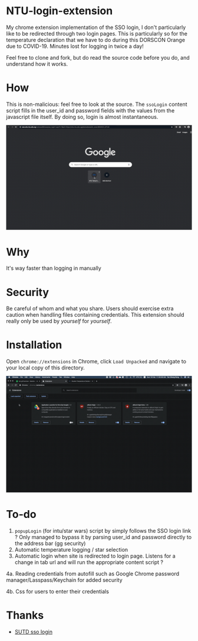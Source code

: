 # NTU-login-extension
My chrome extension implementation of the SSO login, I don't particularly like to be redirected through two login pages. This is particularly so for the temperature declaration that we have to do during this DORSCON Orange due to COVID-19. Minutes lost for logging in twice a day!

Feel free to clone and fork, but do read the source code before you do, and understand how it works.

# How
This is non-malicious: feel free to look at the source. The `ssoLogin` content script fills in the user_id and password fields with the values from the javascript file itself. By doing so, login is almost instantaneous. 

![login_demo](./assets/login_demo.gif)

# Why 

It's way faster than logging in manually 

# Security

Be careful of whom and what you share. Users should exercise extra caution when handling files containing credentials. This extension should really only be used by *yourself* for *yourself*. 

# Installation
Open `chrome://extensions` in Chrome, click `Load Unpacked` and navigate to your local copy of this directory.

![add_extension](./assets/add_extension.gif)

# To-do 
1. `popupLogin` (for intu/star wars) script by simply follows the SSO login link ? Only managed to bypass it by parsing user_id and password directly to the address bar (gg security)
2. Automatic temperature logging / star selection
3. Automatic login when site is redirected to login page. Listens for a change in tab url and will run the appropriate content script ?

4a. Reading credentials from autofill such as Google Chrome password manager/Lasspass/Keychain for added security

4b. Css for users to enter their credentials

# Thanks

- [SUTD sso login](https://github.com/joel-huang/edimension-sso-login)
